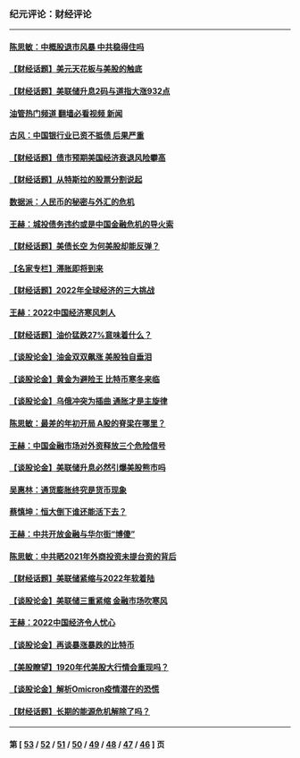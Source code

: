 ### 纪元评论：财经评论
---
#### [陈思敏：中概股退市风暴 中共稳得住吗](../../pages/nsc1026/n13738978.md?05230330) 
#### [【财经话题】美元天花板与美股的触底](../../pages/nsc1026/n13736495.md?05230330) 
#### [【财经话题】美联储升息2码与道指大涨932点](../../pages/nsc1026/n13727377.md?05230330) 
#### [油管热门频道 翻墙必看视频 新闻](ok?05230330)
#### [古风：中国银行业已资不抵债 后果严重](../../pages/nsc1026/n13726111.md?05230330) 
#### [【财经话题】债市预期美国经济衰退风险攀高](../../pages/nsc1026/n13698043.md?05230330) 
#### [【财经话题】从特斯拉的股票分割说起](../../pages/nsc1026/n13679733.md?05230330) 
#### [数据派：人民币的秘密与外汇的危机](../../pages/nsc1026/n13667092.md?05230330) 
#### [王赫：城投债务违约或是中国金融危机的导火索](../../pages/nsc1026/n13665322.md?05230330) 
#### [【财经话题】美债长空 为何美股却能反弹？](../../pages/nsc1026/n13665895.md?05230330) 
#### [【名家专栏】滞胀即将到来](../../pages/nsc1026/n13658171.md?05230330) 
#### [【财经话题】2022年全球经济的三大挑战](../../pages/nsc1026/n13654423.md?05230330) 
#### [王赫：2022中国经济寒风刺人](../../pages/nsc1026/n13651403.md?05230330) 
#### [【财经话题】油价猛跌27%意味着什么？](../../pages/nsc1026/n13648767.md?05230330) 
#### [【谈股论金】油金双双飙涨 美股独自垂泪](../../pages/nsc1026/n13631742.md?05230330) 
#### [【谈股论金】黄金为避险王 比特币寒冬来临](../../pages/nsc1026/n13600406.md?05230330) 
#### [【谈股论金】乌俄冲突为插曲 通胀才是主旋律](../../pages/nsc1026/n13576797.md?05230330) 
#### [陈思敏：最差的年初开局 A股的脊梁在哪里？](../../pages/nsc1026/n13558359.md?05230330) 
#### [王赫：中国金融市场对外资释放三个危险信号](../../pages/nsc1026/n13546389.md?05230330) 
#### [【谈股论金】美联储升息必然引爆美股熊市吗](../../pages/nsc1026/n13519194.md?05230330) 
#### [吴惠林：通货膨胀终究是货币现象](../../pages/nsc1026/n13512979.md?05230330) 
#### [蔡慎坤：恒大倒下谁还能活下去？](../../pages/nsc1026/n13501831.md?05230330) 
#### [王赫：中共开放金融与华尔街“博傻”](../../pages/nsc1026/n13501138.md?05230330) 
#### [陈思敏：中共晒2021年外商投资未提台资的背后](../../pages/nsc1026/n13501057.md?05230330) 
#### [【财经话题】美联储紧缩与2022年软着陆](../../pages/nsc1026/n13498354.md?05230330) 
#### [【谈股论金】美联储三重紧缩 金融市场吹寒风](../../pages/nsc1026/n13487202.md?05230330) 
#### [王赫：2022中国经济令人忧心](../../pages/nsc1026/n13480433.md?05230330) 
#### [【谈股论金】再谈暴涨暴跌的比特币](../../pages/nsc1026/n13428036.md?05230330) 
#### [【美股瞭望】1920年代美股大行情会重现吗？](../../pages/nsc1026/n13425425.md?05230330) 
#### [【谈股论金】解析Omicron疫情潜在的恐慌](../../pages/nsc1026/n13403704.md?05230330) 
#### [【财经话题】长期的能源危机解除了吗？](../../pages/nsc1026/n13378041.md?05230330) 

---
#### 第 [ [53](./53.md?05230330) / [52](./52.md?05230330) / [51](./51.md?05230330) / [50](./50.md?05230330) / [49](./49.md?05230330) / [48](./48.md?05230330) / [47](./47.md?05230330) / [46](./46.md?05230330) ] 页
